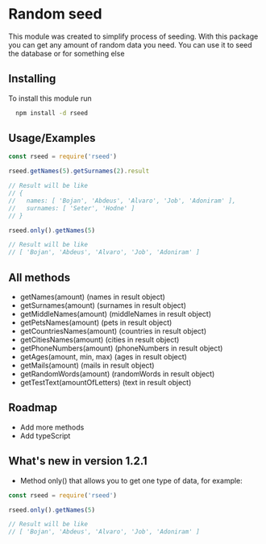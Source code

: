 
# Random seed

This module was created to simplify process of seeding. With this package you can get any amount of random data you need. You can use it to seed the database or for something else


## Installing

To install this module run

```bash
  npm install -d rseed
```


## Usage/Examples

```javascript
const rseed = require('rseed')

rseed.getNames(5).getSurnames(2).result

// Result will be like  
// {
//   names: [ 'Bojan', 'Abdeus', 'Alvaro', 'Job', 'Adoniram' ],
//   surnames: [ 'Seter', 'Hodne' ]
// }

rseed.only().getNames(5)

// Result will be like  
// [ 'Bojan', 'Abdeus', 'Alvaro', 'Job', 'Adoniram' ]
```


## All methods

- getNames(amount) (names in result object)
- getSurnames(amount) (surnames in result object)
- getMiddleNames(amount) (middleNames in result object)
- getPetsNames(amount) (pets in result object)
- getCountriesNames(amount) (countries in result object)
- getCitiesNames(amount) (cities in result object)
- getPhoneNumbers(amount) (phoneNumbers in result object)
- getAges(amount, min, max) (ages in result object)
- getMails(amount) (mails in result object)
- getRandomWords(amount) (randomWords in result object)
- getTestText(amountOfLetters) (text in result object)


## Roadmap

- Add more methods
- Add typeScript



## What's new in version 1.2.1

- Method only() that allows you to get one type of data, for example:

```javascript
const rseed = require('rseed')

rseed.only().getNames(5)

// Result will be like  
// [ 'Bojan', 'Abdeus', 'Alvaro', 'Job', 'Adoniram' ]
```
